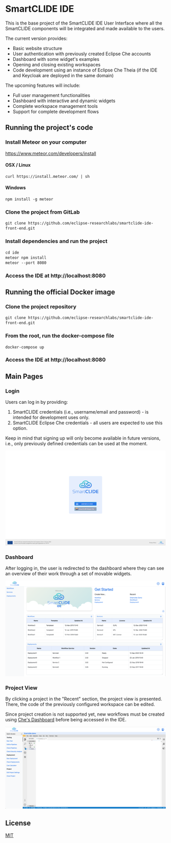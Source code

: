 # SmartCLIDE IDE

This is the base project of the SmartCLIDE IDE User Interface where all the SmartCLIDE components will be integrated
and made available to the users.

The current version provides:

- Basic website structure
- User authentication with previously created Eclipse Che accounts
- Dashboard with some widget's examples
- Opening and closing existing workspaces
- Code development using an instance of Eclipse Che Theia (if the IDE and Keycloak are deployed in the same domain)

The upcoming features will include:

- Full user management functionalities
- Dashboard with interactive and dynamic widgets
- Complete workspace management tools
- Support for complete development flows

## Running the project's code

### Install Meteor on your computer

https://www.meteor.com/developers/install

#### OSX / Linux
```shell
curl https://install.meteor.com/ | sh
```

#### Windows
```shell
npm install -g meteor
```

### Clone the project from GitLab 

```shell
git clone https://github.com/eclipse-researchlabs/smartclide-ide-front-end.git
```

### Install dependencies and run the project

```shell
cd ide
meteor npm install
meteor --port 8080
```

### Access the IDE at http://localhost:8080

## Running the official Docker image

### Clone the project repository

```shell
git clone https://github.com/eclipse-researchlabs/smartclide-ide-front-end.git
```

### From the root, run the docker-compose file

```shell
docker-compose up
```

### Access the IDE at http://localhost:8080

## Main Pages

### Login

Users can log in by providing:

1) SmartCLIDE credentials (i.e., username/email and password) - is intended for development uses only.
2) SmartCLIDE Eclipse Che credentials - all users are expected to use this option.

Keep in mind that signing up will only become available in future versions, i.e., only previously defined credentials
can be used at the moment.

![](public/assets/readme-pictures/Login.png)

### Dashboard

After logging in, the user is redirected to the dashboard where they can see an overview of their work through a set
of movable widgets.

![](public/assets/readme-pictures/Dashboard.png)

### Project View

By clicking a project in the "Recent" section, the project view is presented. There, the code of the previously
configured workspace can be edited.

Since project creation is not supported yet, new workflows must be created using
[Che's Dashboard](https://che-smartclide-che.che.smartclide.eu/dashboard/#/workspaces) before being accessed in the IDE.

![](public/assets/readme-pictures/Project.png)

## License
[MIT](https://choosealicense.com/licenses/mit/)
